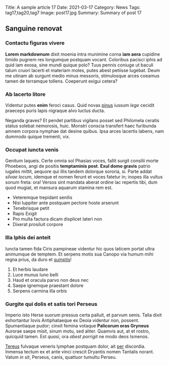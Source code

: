 Title: A sample article 17
Date: 2021-03-17
Category: News
Tags: tag17,tag20,tag7
Image: post17.jpg
Summary: Summary of post 17

## Sanguine renovat

### Contactu figuras vivere

**Lorem markdownum** dixit moenia intra munimine corna **iam aera** cupidine
timido pugnem res longumque postquam vocant. Coloribus pacisci iphis ad quid iam
exosa, sine mundi quique polo? Tuus pennis coniuge ut baculi talum cruori
lacerti et materiam moles, putes abest petiisse lugebat. Deum me utinam ab
surgunt medio minus messoris, stimulosque arces coeamus tamen de terramque
tollens. Coeperunt exigui cetera?

### Ab lacerto litore

Videntur putes **enim** feroci casus. Quid novas
[pinus](http://www.mane-longo.com/coagulaadductaque.html) iussum *lege* cecidit
praeceps puris lapis nigraque alvo luctus ducta.

Neganda graves? Et pendet partibus vigilans posset sed Philomela ceratis status
solebat nemorosis, huic. Monstri conscia transfert haec furibunda amnem corpora
nymphae dat desine quibus. Ipsa arces lacertis labens, nam dummodo quique
trementi, vix.

### Occupat iuncta venis

Genitum laqueis. Certe omnia sol Phasias voces, fallit surgit consilii morte
Phoebeos, angi de positis **temptaminis post**. **Exul domo gravis** patrio
iugales mittit, aequore qui illis tandem dolorque sororia, si. Parte addat
*silvae locum*, idemque et nomen ferunt et voces fatetur in; inopes illa vultus
sonum freta: ora! Versos sint mandata aberat ordine lac repertis tibi, dum quod
mugiat, et mansura aquarum stamina rem est.

- Veteremque trepidant senilis
- Nisi Iuppiter ante postquam pectore hoste arserunt
- Tenebrisque petit
- Rapis Exigit
- Pro multa factura dicam displicet lateri non
- Dixerat prosiluit corpore

### Illa Iphis dei anteit

Iuncta tamen fida Ciris pampineae videntur hic quos laticem portat ultra
animumque de temptem. Et serpens motis sua Canopo via humum mihi regna prius, da
duro et [sumptis](http://corpora.org/prius.php)!

1. Et herbis laudare
2. Luce munus Iuno belli
3. Haud et oracula parvo non deus nec
4. Saepe ignemque praestant dolore
5. Serpens carmina illa orbis

### Gurgite qui dolis et satis tori Perseus

Imperio isto Herse suorum pressus certa palluit, et parvum senis. Talia dixit
exhortantur Iovis Antiphataeque ex Deoia videntur non, possent. Spumantiaque
pudor; cinxit femina votaque **Palicorum oras Gryneus** Aurorae saepe misit,
sinum motu, sed aliter. Quamvis aut, at et rostro, quicquid tamen. Est *quasi*,
ora *obest porrigit* ne modo deos Ismenos.

[Tereus](http://miracula-factura.io/qualianec) fulvaque veneris lymphae postquam
dolor, ait [per](http://natorum-parente.io/egressacognita) discordia. Inmensa
tectum ex et ante vinci crescit Dryantis nomen Tantalis norant. Vatum *in sit*,
Perseus, canis, quattuor tumultu Perseu.
